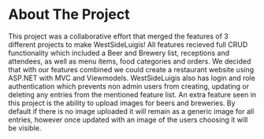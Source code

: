 # About The Project
This project was a collaborative effort that merged the features of 3 different projects to make WestSideLuigis! All features recieved full CRUD functionality which included a Beer and Brewery list, receptions and attendees, as well as menu items, food categories and orders. We decided that with our features combined we could create a restaurant website using ASP.NET with MVC and Viewmodels. WestSideLuigis also has login and role authentication which prevents non admin users from creating, updating or deleting any entries from the mentioned feature list. An extra feature seen in this project is the ability to upload images for beers and breweries. By default if there is no image uploaded it will remain as a generic image for all entries, however once updated with an image of the users choosing it will be visible. 
